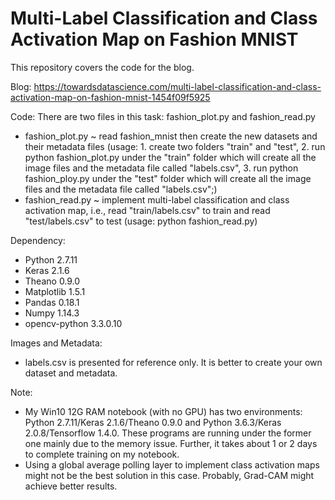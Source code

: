 # Multi-Label Classification and Class Activation Map on Fashion MNIST

This repository covers the code for the blog.

Blog: https://towardsdatascience.com/multi-label-classification-and-class-activation-map-on-fashion-mnist-1454f09f5925

Code:
There are two files in this task: fashion_plot.py and fashion_read.py
- fashion_plot.py ~ read fashion_mnist then create the new datasets and their metadata files
  (usage: 1. create two folders "train" and "test", 2. run python fashion_plot.py under the "train" folder which will create all the image files and the metadata file called "labels.csv", 3. run python fashion_ploy.py under the "test" folder which will create all the image files and the metadata file called "labels.csv";)
- fashion_read.py ~ implement multi-label classification and class activation map, i.e., read "train/labels.csv" to train and read "test/labels.csv" to test
  (usage: python fashion_read.py)

Dependency:
- Python 2.7.11
- Keras 2.1.6
- Theano 0.9.0 
- Matplotlib 1.5.1
- Pandas 0.18.1
- Numpy 1.14.3
- opencv-python 3.3.0.10

Images and Metadata:
- labels.csv is presented for reference only. It is better to create your own dataset and metadata.

Note:
- My Win10 12G RAM notebook (with no GPU) has two environments: Python 2.7.11/Keras 2.1.6/Theano 0.9.0 and Python 3.6.3/Keras 2.0.8/Tensorflow 1.4.0. These programs are running under the former one mainly due to the memory issue. Further, it takes about 1 or 2 days to complete training on my notebook. 
- Using a global average polling layer to implement class activation maps might not be the best solution in this case. Probably, Grad-CAM might achieve better results.

